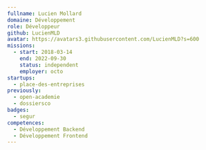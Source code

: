 ```yaml
---
fullname: Lucien Mollard
domaine: Développement
role: Développeur
github: LucienMLD
avatar: https://avatars3.githubusercontent.com/LucienMLD?s=600
missions:
  - start: 2018-03-14
    end: 2022-09-30
    status: independent
    employer: octo
startups:
  - place-des-entreprises
previously:
  - open-academie
  - dossiersco
badges:
  - segur
competences:
  - Développement Backend
  - Développement Frontend
---
```

